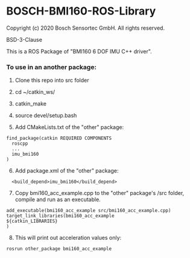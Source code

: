 # BOSCH-BMI160-ROS-Library

Copyright (c) 2020 Bosch Sensortec GmbH. All rights reserved.

BSD-3-Clause

This is a ROS Package of "BMI160 6 DOF IMU C++ driver". 

### To use in an another package:

1. Clone this repo into src folder
2. cd ~/catkin_ws/
3. catkin_make
4. source devel/setup.bash

5. Add CMakeLists.txt of the "other" package:
```
find_package(catkin REQUIRED COMPONENTS
  roscpp
  ...
  imu_bmi160
)
```

6. Add package.xml of the "other" package:
```
  <build_depend>imu_bmi160</build_depend>
```

7. Copy bmi160_acc_example.cpp to the "other" package's /src folder, compile and run as an executable.

```
add_executable(bmi160_acc_example src/bmi160_acc_example.cpp)
target_link_libraries(bmi160_acc_example 
${catkin_LIBRARIES} 
)
```

8. This will print out acceleration values only:
```
rosrun other_package bmi160_acc_example
```